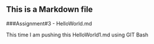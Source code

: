 ## This is a Markdown file

###Assignment#3 - HelloWorld.md

This time I am pushing this HelloWorld1.md using GIT Bash